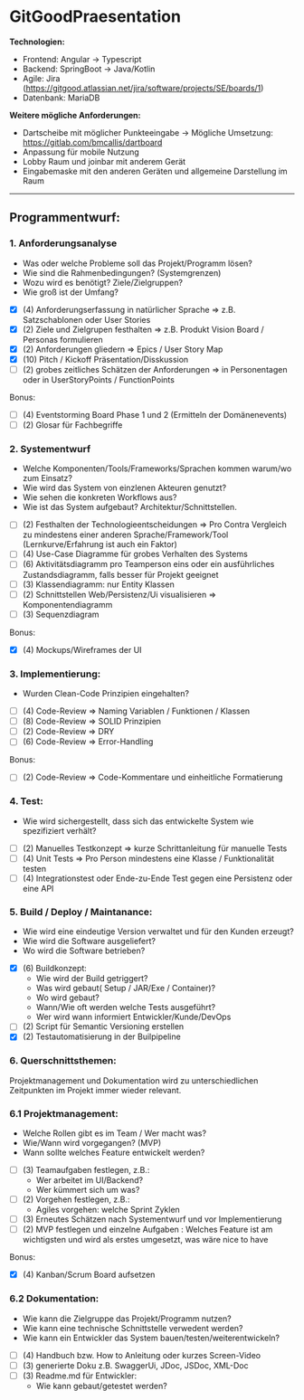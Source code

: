 # GitGoodPraesentation

**Technologien:**
- Frontend: Angular -> Typescript
- Backend: SpringBoot -> Java/Kotlin
- Agile: Jira (https://gitgood.atlassian.net/jira/software/projects/SE/boards/1)
- Datenbank: MariaDB


**Weitere mögliche Anforderungen:**
- Dartscheibe mit möglicher Punkteeingabe -> Mögliche Umsetzung: https://gitlab.com/bmcallis/dartboard
- Anpassung für mobile Nutzung
- Lobby Raum und joinbar mit anderem Gerät
- Eingabemaske mit den anderen Geräten und allgemeine Darstellung im Raum

---

## Programmentwurf:

### 1. Anforderungsanalyse

- Was oder welche Probleme soll das Projekt/Programm lösen?
- Wie sind die Rahmenbedingungen? (Systemgrenzen)
- Wozu wird es benötigt? Ziele/Zielgruppen?
- Wie groß ist der Umfang?

- [x] (4) Anforderungserfassung in natürlicher Sprache => z.B. Satzschablonen oder User Stories
- [x] (2) Ziele und Zielgrupen festhalten => z.B. Produkt Vision Board / Personas formulieren
- [x] (2) Anforderungen gliedern => Epics / User Story Map
- [x] (10) Pitch / Kickoff Präsentation/Disskussion
- [ ] (2) grobes zeitliches Schätzen der Anforderungen => in Personentagen oder in UserStoryPoints / FunctionPoints

Bonus:
- [ ] (4) Eventstorming Board Phase 1 und 2 (Ermitteln der Domänenevents)
- [ ] (2) Glosar für Fachbegriffe

### 2. Systementwurf

- Welche Komponenten/Tools/Frameworks/Sprachen kommen warum/wo zum Einsatz?
- Wie wird das System von einzlenen Akteuren genutzt?
- Wie sehen die konkreten Workflows aus?
- Wie ist das System aufgebaut? Architektur/Schnittstellen.

- [ ] (2) Festhalten der Technologieentscheidungen => Pro Contra Vergleich zu mindestens einer anderen Sprache/Framework/Tool (Lernkurve/Erfahrung ist auch ein Faktor)
- [ ] (4) Use-Case Diagramme für grobes Verhalten des Systems
- [ ] (6) Aktivitätsdiagramm pro Teamperson eins oder ein ausführliches Zustandsdiagramm, falls besser für Projekt geeignet
- [ ] (3) Klassendiagramm: nur Entity Klassen
- [ ] (2) Schnittstellen Web/Persistenz/Ui visualisieren => Komponentendiagramm
- [ ] (3) Sequenzdiagram

Bonus:
- [x] (4)  Mockups/Wireframes der UI

### 3. Implementierung:

- Wurden Clean-Code Prinzipien eingehalten?

- [ ] (4) Code-Review => Naming Variablen / Funktionen / Klassen
- [ ] (8) Code-Review => SOLID Prinzipien
- [ ] (2) Code-Review => DRY
- [ ] (6) Code-Review => Error-Handling

Bonus:
- [ ] (2) Code-Review => Code-Kommentare und einheitliche Formatierung

### 4. Test:

- Wie wird sichergestellt, dass sich das entwickelte System wie spezifiziert verhält?

- [ ] (2) Manuelles Testkonzept => kurze Schrittanleitung für manuelle Tests
- [ ] (4) Unit Tests => Pro Person mindestens eine Klasse / Funktionalität testen
- [ ] (4) Integrationstest oder Ende-zu-Ende Test gegen eine Persistenz oder eine API

### 5. Build / Deploy / Maintanance:

- Wie wird eine eindeutige Version verwaltet und für den Kunden erzeugt?
- Wie wird die Software ausgeliefert?
- Wo wird die Software betrieben?

- [x] (6) Buildkonzept: 
    - Wie wird der Build getriggert?
    - Was wird gebaut( Setup / JAR/Exe / Container)?
    - Wo wird gebaut?
    - Wann/Wie oft werden welche Tests ausgeführt?
    - Wer wird wann informiert Entwickler/Kunde/DevOps
- [ ] (2) Script für Semantic Versioning erstellen
- [x] (2) Testautomatisierung in der Builpipeline

### 6. Querschnittsthemen:

Projektmanagement und Dokumentation wird zu unterschiedlichen Zeitpunkten im Projekt immer wieder relevant.

### 6.1 Projektmanagement:

- Welche Rollen gibt es im Team / Wer macht was?
- Wie/Wann wird vorgegangen? (MVP)
- Wann sollte welches Feature entwickelt werden?

- [ ] (3) Teamaufgaben festlegen, z.B.:
    - Wer arbeitet im UI/Backend?
    - Wer kümmert sich um was?
- [ ] (2) Vorgehen festlegen, z.B.:
    - Agiles vorgehen: welche Sprint Zyklen
- [ ] (3) Erneutes Schätzen nach Systementwurf und vor Implementierung
- [ ] (2) MVP festlegen und einzelne Aufgaben : Welches Feature ist am wichtigsten und wird als erstes umgesetzt, was wäre nice to have

Bonus:
- [x] (4) Kanban/Scrum Board aufsetzen

### 6.2 Dokumentation:

- Wie kann die Zielgruppe das Projekt/Programm nutzen?
- Wie kann eine technische Schnittstelle verwedent werden?
- Wie kann ein Entwickler das System bauen/testen/weiterentwickeln?

- [ ] (4) Handbuch bzw. How to Anleitung oder kurzes Screen-Video
- [ ] (3) generierte Doku z.B. SwaggerUi, JDoc, JSDoc, XML-Doc
- [ ] (3) Readme.md für Entwickler:
    - Wie kann gebaut/getestet werden?
